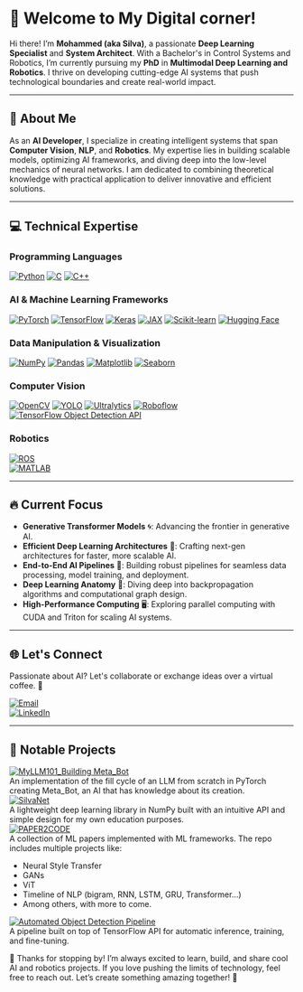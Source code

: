 # 🚀 Welcome to My Digital corner!

Hi there! I’m **Mohammed (aka Silva)**, a passionate **Deep Learning Specialist** and **System Architect**. With a Bachelor's in Control Systems and Robotics, I’m currently pursuing my **PhD** in **Multimodal Deep Learning and Robotics**. I thrive on developing cutting-edge AI systems that push technological boundaries and create real-world impact.

---

## 🌟 About Me

As an **AI Developer**, I specialize in creating intelligent systems that span **Computer Vision**, **NLP**, and **Robotics**. My expertise lies in building scalable models, optimizing AI frameworks, and diving deep into the low-level mechanics of neural networks. I am dedicated to combining theoretical knowledge with practical application to deliver innovative and efficient solutions.

---

## 💻 Technical Expertise

### **Programming Languages**
[![Python](https://img.shields.io/badge/Python-3776AB?style=for-the-badge&logo=python&logoColor=white)](https://www.python.org/)   [![C](https://img.shields.io/badge/C-A8B9CC?style=for-the-badge&logo=c&logoColor=white)](https://en.wikipedia.org/wiki/C_(programming_language))   [![C++](https://img.shields.io/badge/C++-00599C?style=for-the-badge&logo=c%2B%2B&logoColor=white)](https://en.wikipedia.org/wiki/C%2B%2B)

### **AI & Machine Learning Frameworks**
[![PyTorch](https://img.shields.io/badge/PyTorch-EE4C2C?style=for-the-badge&logo=pytorch&logoColor=white)](https://pytorch.org/)   [![TensorFlow](https://img.shields.io/badge/TensorFlow-FF6F00?style=for-the-badge&logo=tensorflow&logoColor=white)](https://www.tensorflow.org/)   [![Keras](https://img.shields.io/badge/Keras-D00000?style=for-the-badge&logo=keras&logoColor=white)](https://keras.io/)   [![JAX](https://img.shields.io/badge/JAX-FFB6C1?style=for-the-badge&logo=jax&logoColor=black)](https://github.com/google/jax)   [![Scikit-learn](https://img.shields.io/badge/Scikit-learn-F7931E?style=for-the-badge&logo=scikit-learn&logoColor=white)](https://scikit-learn.org/)   [![Hugging Face](https://img.shields.io/badge/Hugging_Face-F24D42?style=for-the-badge&logo=HuggingFace&logoColor=white)](https://huggingface.co/)

### **Data Manipulation & Visualization**
[![NumPy](https://img.shields.io/badge/NumPy-013243?style=for-the-badge&logo=numpy&logoColor=white)](https://numpy.org/)   [![Pandas](https://img.shields.io/badge/Pandas-150458?style=for-the-badge&logo=pandas&logoColor=white)](https://pandas.pydata.org/)   [![Matplotlib](https://img.shields.io/badge/Matplotlib-003C8F?style=for-the-badge&logo=matplotlib&logoColor=white)](https://matplotlib.org/)   [![Seaborn](https://img.shields.io/badge/Seaborn-9A4E6A?style=for-the-badge&logo=seaborn&logoColor=white)](https://seaborn.pydata.org/)

### **Computer Vision**
[![OpenCV](https://img.shields.io/badge/OpenCV-5C3D7A?style=for-the-badge&logo=opencv&logoColor=white)](https://opencv.org/)   [![YOLO](https://img.shields.io/badge/YOLO-0066FF?style=for-the-badge&logo=github&logoColor=white)](https://github.com/AlexeyAB/darknet)   [![Ultralytics](https://img.shields.io/badge/Ultralytics-FF473D?style=for-the-badge&logo=github&logoColor=white)](https://github.com/ultralytics)   [![Roboflow](https://img.shields.io/badge/Roboflow-FF6F00?style=for-the-badge&logo=github&logoColor=white)](https://roboflow.com/)   [![TensorFlow Object Detection API](https://img.shields.io/badge/TensorFlow_Object_Detection_API-FF6F00?style=for-the-badge&logo=tensorflow&logoColor=white)](https://github.com/tensorflow/models/tree/master/research/object_detection)

### **Robotics**
[![ROS](https://img.shields.io/badge/ROS-22314E?style=for-the-badge&logo=ros&logoColor=white)](https://www.ros.org/)  
[![MATLAB](https://img.shields.io/badge/MATLAB-0076A8?style=for-the-badge&logo=matlab&logoColor=white)](https://www.mathworks.com/products/matlab.html)

---

## 🔥 Current Focus

- **Generative Transformer Models** 🌀: Advancing the frontier in generative AI.  
- **Efficient Deep Learning Architectures** 🚀: Crafting next-gen architectures for faster, more scalable AI.  
- **End-to-End AI Pipelines** 💼: Building robust pipelines for seamless data processing, model training, and deployment.  
- **Deep Learning Anatomy** 🌌: Diving deep into backpropagation algorithms and computational graph design.  
- **High-Performance Computing** 🖥️: Exploring parallel computing with CUDA and Triton for scaling AI systems.

---

## 🌐 Let's Connect

Passionate about AI? Let's collaborate or exchange ideas over a virtual coffee. 🚀

[![Email](https://img.shields.io/badge/Email-silvapi1994%40gmail.com-D14836?style=for-the-badge&logo=gmail&logoColor=white)](mailto:silvapi1994@gmail.com)  
[![LinkedIn](https://img.shields.io/badge/LinkedIn-Mohammed%20Sedeg-0A66C2?style=for-the-badge&logo=linkedin&logoColor=white)](https://www.linkedin.com/in/mohammed-sedeg-67444b307/)

---

## 📂 Notable Projects

[![MyLLM101_Building Meta_Bot](https://img.shields.io/badge/MyLLM101_Building_Meta_Bot-FF4F00?style=for-the-badge&logo=github&logoColor=white)](https://github.com/silvaxxx1/MyLLM101)  
An implementation of the fill cycle of an LLM from scratch in PyTorch creating Meta_Bot, an AI that has knowledge about its creation.  
[![SilvaNet](https://img.shields.io/badge/SilvaNet-00599C?style=for-the-badge&logo=github&logoColor=white)](https://github.com/silvaxxx1/SilvaNet)  
A lightweight deep learning library in NumPy built with an intuitive API and simple design for my own education purposes.  
[![PAPER2CODE](https://img.shields.io/badge/PAPER2CODE-0E76A8?style=for-the-badge&logo=github&logoColor=white)](https://github.com/silvaxxx1/PAPER2CODE)  
A collection of ML papers implemented with ML frameworks. The repo includes multiple projects like:
  - Neural Style Transfer
  - GANs
  - ViT
  - Timeline of NLP (bigram, RNN, LSTM, GRU, Transformer…)
  - Among others, with more to come.

[![Automated Object Detection Pipeline](https://img.shields.io/badge/Automated_Pipeline_for_Inference-FF6F00?style=for-the-badge&logo=github&logoColor=white)](https://github.com/silvaxxx1/Automated-Pipeline-for-Inference-and-Fine-Tuning-Using-TensorFlow-2-Object-Detection-API)  
A pipeline built on top of TensorFlow API for automatic inference, training, and fine-tuning.

🎉 Thanks for stopping by!
I’m always excited to learn, build, and share cool AI and robotics projects. If you love pushing the limits of technology, feel free to reach out. Let’s create something amazing together! 🚀
